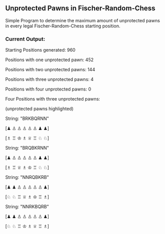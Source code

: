 ## Unprotected Pawns in Fischer-Random-Chess
Simple Program to determine the maximum amount of unprotected pawns in every legal 
Fischer-Random-Chess starting position.

### Current Output:

Starting Positions generated: 960

Positions with one unprotected pawn: 452

Positions with two unprotected pawns: 144

Positions with three unprotected pawns: 4

Positions with four unprotected pawns: 0


Four Positions with three unprotected pawns:

(unprotected pawns highlighted)

String: "BRKBQRNN"

[♟  ♙  ♙  ♙  ♙  ♙  ♟  ♟]

[♗  ♖  ♔  ♗  ♕  ♖  ♘  ♘]

String: "BRQBKRNN"

[♟  ♙  ♙  ♙  ♙  ♙  ♟  ♟]

[♗  ♖  ♕  ♗  ♔  ♖  ♘  ♘]

String: "NNRQBKRB"

[♟  ♟  ♙  ♙  ♙  ♙  ♙  ♟]

[♘  ♘  ♖  ♕  ♗  ♔  ♖  ♗]

String: "NNRKBQRB"

[♟  ♟  ♙  ♙  ♙  ♙  ♙  ♟]

[♘  ♘  ♖  ♔  ♗  ♕  ♖  ♗]
